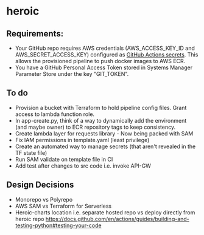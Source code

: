# heroic

## Requirements:
- Your GitHub repo requires AWS credentials (AWS_ACCESS_KEY_ID and AWS_SECRET_ACCESS_KEY) configured as <a href="https://docs.github.com/en/actions/reference/encrypted-secrets">GitHub Actions secrets</a>. This allows the provisioned pipeline to push docker images to AWS ECR.
- You have a GitHub Personal Access Token stored in Systems Manager Parameter Store under the key "GIT_TOKEN".

## To do
- Provision a bucket with Terraform to hold pipeline config files. Grant access to lambda function role.
- In app-create.py, think of a way to dynamically add the environment (and maybe owner) to ECR repository tags to keep consistency.
- Create lambda layer for requests library - Now being packed with SAM
- Fix IAM permissions in template.yaml (least privilege)
- Create an automated way to manage secrets (that aren't revealed in the TF state file)
- Run SAM validate on template file in CI
- Add test after changes to src code i.e. invoke API-GW

## Design Decisions
- Monorepo vs Polyrepo
- AWS SAM vs Terraform for Serverless
- Heroic-charts location i.e. separate hosted repo vs deploy directly from heroic repo
https://docs.github.com/en/actions/guides/building-and-testing-python#testing-your-code
